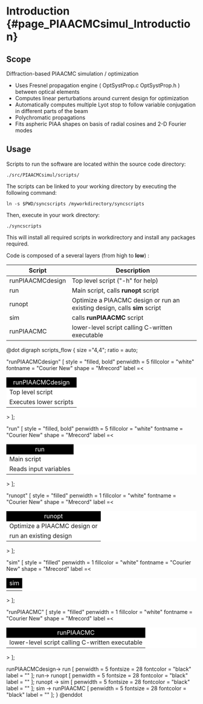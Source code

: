 
# Introduction {#page_PIAACMCsimul_Introduction}


## Scope

Diffraction-based PIAACMC simulation / optimization

- Uses Fresnel propagation engine ( OptSystProp.c OptSystProp.h ) between optical elements
- Computes linear perturbations around current design for optimization
- Automatically computes multiple Lyot stop to follow variable conjugation in different parts of the beam
- Polychromatic propagations
- Fits aspheric PIAA shapes on basis of radial cosines and 2-D Fourier modes


## Usage

Scripts to run the software are located within the source code directory:

	./src/PIAACMCsimul/scripts/

The scripts can be linked to your working directory by executing the following command:

	ln -s $PWD/syncscripts /myworkdirectory/syncscripts

Then, execute in your work directory:

	./syncscripts

This will install all required scripts in workdirectory and install any packages required.

Code is composed of a several layers (from high to **low**) :


Script            |     Description
------------------|-----------------------------------------------------------
runPIAACMCdesign  | Top level script ("-h" for help)
run               |  Main script, calls **runopt** script
runopt            |  Optimize a PIAACMC design or run an existing design, calls **sim** script
sim               |  calls **runPIAACMC** script
runPIAACMC        |  lower-level script calling C-written executable



@dot
digraph scripts_flow {
	size ="4,4";
	ratio = auto;

  "runPIAACMCdesign" [ style = "filled, bold" penwidth = 5 fillcolor = "white" fontname = "Courier New" shape = "Mrecord"
  label =<<table border="0" cellborder="0" cellpadding="3" bgcolor="white"><tr><td bgcolor="black" align="center" colspan="2"><font color="white">runPIAACMCdesign</font></td></tr>
  <tr><td align="left">Top level script</td></tr>
  <tr><td align="left">Executes lower scripts</td></tr>
  </table>> ];

  "run" [ style = "filled, bold" penwidth = 5 fillcolor = "white" fontname = "Courier New" shape = "Mrecord"
  label =<<table border="0" cellborder="0" cellpadding="3" bgcolor="white"><tr><td bgcolor="black" align="center" colspan="2"><font color="white">run</font></td></tr>
  <tr><td align="left">Main script</td></tr>
  <tr><td align="left">Reads input variables</td></tr>
  </table>> ];

  "runopt" [ style = "filled" penwidth = 1 fillcolor = "white" fontname = "Courier New" shape = "Mrecord"
  label =<<table border="0" cellborder="0" cellpadding="3" bgcolor="white"><tr><td bgcolor="black" align="center" colspan="2"><font color="white">runopt</font></td></tr>
  <tr><td align="left">Optimize a PIAACMC design or</td></tr>
  <tr><td align="left"> run an existing design</td></tr>
  </table>> ];

  "sim" [ style = "filled" penwidth = 1 fillcolor = "white" fontname = "Courier New" shape = "Mrecord"
  label =<<table border="0" cellborder="0" cellpadding="3" bgcolor="white"><tr><td bgcolor="black" align="center" colspan="2"><font color="white">sim</font></td></tr>
  <tr><td align="left"> </td></tr>
  </table>> ];

  "runPIAACMC" [ style = "filled" penwidth = 1 fillcolor = "white" fontname = "Courier New" shape = "Mrecord"
  label =<<table border="0" cellborder="0" cellpadding="3" bgcolor="white"><tr><td bgcolor="black" align="center" colspan="2"><font color="white">runPIAACMC</font></td></tr>
  <tr><td align="left">lower-level script calling C-written executable</td></tr>
  </table>> ];



  runPIAACMCdesign-> run [ penwidth = 5 fontsize = 28 fontcolor = "black" label = "" ];
  run-> runopt [ penwidth = 5 fontsize = 28 fontcolor = "black" label = "" ];
  runopt -> sim [ penwidth = 5 fontsize = 28 fontcolor = "black" label = "" ];
  sim -> runPIAACMC [ penwidth = 5 fontsize = 28 fontcolor = "black" label = "" ];
}
@enddot
